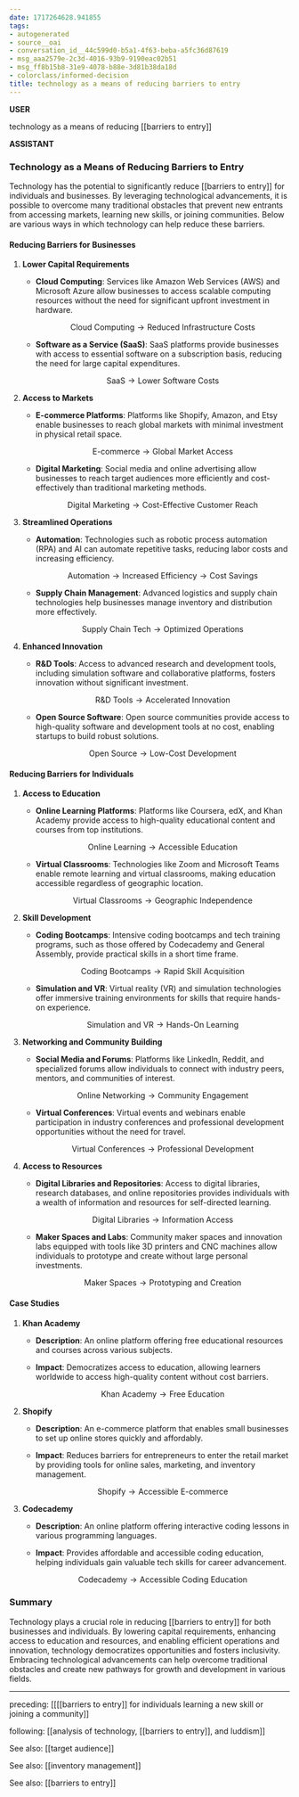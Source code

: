```yaml
---
date: 1717264628.941855
tags:
- autogenerated
- source__oai
- conversation_id__44c599d0-b5a1-4f63-beba-a5fc36d87619
- msg_aaa2579e-2c3d-4016-93b9-9190eac02b51
- msg_ff8b15b8-31e9-4078-b88e-3d81b38da18d
- colorclass/informed-decision
title: technology as a means of reducing barriers to entry
---
```


**USER**

technology as a means of reducing [[barriers to entry]]


**ASSISTANT**

### Technology as a Means of Reducing Barriers to Entry

Technology has the potential to significantly reduce [[barriers to entry]] for individuals and businesses. By leveraging technological advancements, it is possible to overcome many traditional obstacles that prevent new entrants from accessing markets, learning new skills, or joining communities. Below are various ways in which technology can help reduce these barriers.

#### Reducing Barriers for Businesses

1. **Lower Capital Requirements**
   - **Cloud Computing**: Services like Amazon Web Services (AWS) and Microsoft Azure allow businesses to access scalable computing resources without the need for significant upfront investment in hardware.
   
     $$ \text{Cloud Computing} \longrightarrow \text{Reduced Infrastructure Costs} $$

   - **Software as a Service (SaaS)**: SaaS platforms provide businesses with access to essential software on a subscription basis, reducing the need for large capital expenditures.
   
     $$ \text{SaaS} \longrightarrow \text{Lower Software Costs} $$

2. **Access to Markets**
   - **E-commerce Platforms**: Platforms like Shopify, Amazon, and Etsy enable businesses to reach global markets with minimal investment in physical retail space.
   
     $$ \text{E-commerce} \longrightarrow \text{Global Market Access} $$

   - **Digital Marketing**: Social media and online advertising allow businesses to reach target audiences more efficiently and cost-effectively than traditional marketing methods.
   
     $$ \text{Digital Marketing} \longrightarrow \text{Cost-Effective Customer Reach} $$

3. **Streamlined Operations**
   - **Automation**: Technologies such as robotic process automation (RPA) and AI can automate repetitive tasks, reducing labor costs and increasing efficiency.
   
     $$ \text{Automation} \longrightarrow \text{Increased Efficiency} \longrightarrow \text{Cost Savings} $$

   - **Supply Chain Management**: Advanced logistics and supply chain technologies help businesses manage inventory and distribution more effectively.
   
     $$ \text{Supply Chain Tech} \longrightarrow \text{Optimized Operations} $$

4. **Enhanced Innovation**
   - **R&D Tools**: Access to advanced research and development tools, including simulation software and collaborative platforms, fosters innovation without significant investment.
   
     $$ \text{R&D Tools} \longrightarrow \text{Accelerated Innovation} $$

   - **Open Source Software**: Open source communities provide access to high-quality software and development tools at no cost, enabling startups to build robust solutions.
   
     $$ \text{Open Source} \longrightarrow \text{Low-Cost Development} $$

#### Reducing Barriers for Individuals

1. **Access to Education**
   - **Online Learning Platforms**: Platforms like Coursera, edX, and Khan Academy provide access to high-quality educational content and courses from top institutions.
   
     $$ \text{Online Learning} \longrightarrow \text{Accessible Education} $$

   - **Virtual Classrooms**: Technologies like Zoom and Microsoft Teams enable remote learning and virtual classrooms, making education accessible regardless of geographic location.
   
     $$ \text{Virtual Classrooms} \longrightarrow \text{Geographic Independence} $$

2. **Skill Development**
   - **Coding Bootcamps**: Intensive coding bootcamps and tech training programs, such as those offered by Codecademy and General Assembly, provide practical skills in a short time frame.
   
     $$ \text{Coding Bootcamps} \longrightarrow \text{Rapid Skill Acquisition} $$

   - **Simulation and VR**: Virtual reality (VR) and simulation technologies offer immersive training environments for skills that require hands-on experience.
   
     $$ \text{Simulation and VR} \longrightarrow \text{Hands-On Learning} $$

3. **Networking and Community Building**
   - **Social Media and Forums**: Platforms like LinkedIn, Reddit, and specialized forums allow individuals to connect with industry peers, mentors, and communities of interest.
   
     $$ \text{Online Networking} \longrightarrow \text{Community Engagement} $$

   - **Virtual Conferences**: Virtual events and webinars enable participation in industry conferences and professional development opportunities without the need for travel.
   
     $$ \text{Virtual Conferences} \longrightarrow \text{Professional Development} $$

4. **Access to Resources**
   - **Digital Libraries and Repositories**: Access to digital libraries, research databases, and online repositories provides individuals with a wealth of information and resources for self-directed learning.
   
     $$ \text{Digital Libraries} \longrightarrow \text{Information Access} $$

   - **Maker Spaces and Labs**: Community maker spaces and innovation labs equipped with tools like 3D printers and CNC machines allow individuals to prototype and create without large personal investments.
   
     $$ \text{Maker Spaces} \longrightarrow \text{Prototyping and Creation} $$

#### Case Studies

1. **Khan Academy**
   - **Description**: An online platform offering free educational resources and courses across various subjects.
   - **Impact**: Democratizes access to education, allowing learners worldwide to access high-quality content without cost barriers.
   
     $$ \text{Khan Academy} \longrightarrow \text{Free Education} $$

2. **Shopify**
   - **Description**: An e-commerce platform that enables small businesses to set up online stores quickly and affordably.
   - **Impact**: Reduces barriers for entrepreneurs to enter the retail market by providing tools for online sales, marketing, and inventory management.
   
     $$ \text{Shopify} \longrightarrow \text{Accessible E-commerce} $$

3. **Codecademy**
   - **Description**: An online platform offering interactive coding lessons in various programming languages.
   - **Impact**: Provides affordable and accessible coding education, helping individuals gain valuable tech skills for career advancement.
   
     $$ \text{Codecademy} \longrightarrow \text{Accessible Coding Education} $$

### Summary

Technology plays a crucial role in reducing [[barriers to entry]] for both businesses and individuals. By lowering capital requirements, enhancing access to education and resources, and enabling efficient operations and innovation, technology democratizes opportunities and fosters inclusivity. Embracing technological advancements can help overcome traditional obstacles and create new pathways for growth and development in various fields.


---

preceding: [[[[barriers to entry]] for individuals learning a new skill or joining a community]]  


following: [[analysis of technology, [[barriers to entry]], and luddism]]

See also: [[target audience]]


See also: [[inventory management]]


See also: [[barriers to entry]]